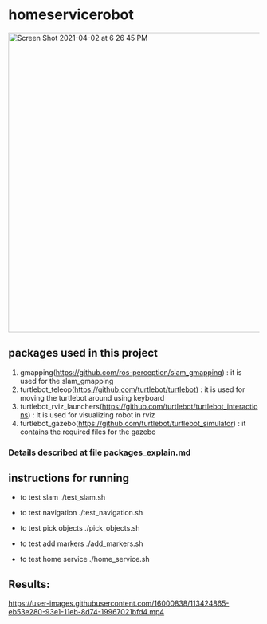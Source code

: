 # homeservicerobot
<img width="601" alt="Screen Shot 2021-04-02 at 6 26 45 PM" src="https://user-images.githubusercontent.com/16000838/113424336-0d993080-93e1-11eb-88c4-1bbf4a270db6.png">

## packages used in this project

1. gmapping(https://github.com/ros-perception/slam_gmapping)                     : it is used for the slam_gmapping
2. turtlebot_teleop(https://github.com/turtlebot/turtlebot)                      : it is used for moving the turtlebot around using keyboard
3. turtlebot_rviz_launchers(https://github.com/turtlebot/turtlebot_interactions) : it is used for visualizing robot in rviz
4. turtlebot_gazebo(https://github.com/turtlebot/turtlebot_simulator)            : it contains the required files for the gazebo

### Details described at file packages_explain.md 

## instructions for running

- to test slam
./test_slam.sh

- to test navigation
./test_navigation.sh

- to test pick objects
./pick_objects.sh

- to test add markers
./add_markers.sh

- to test home service 
./home_service.sh

## Results:


https://user-images.githubusercontent.com/16000838/113424865-eb53e280-93e1-11eb-8d74-19967021bfd4.mp4

